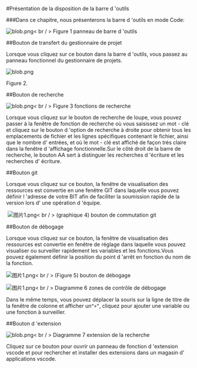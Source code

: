 #Présentation de la disposition de la barre d 'outils



###Dans ce chapitre, nous présenterons la barre d 'outils en mode Code:

![blob.png](img/1.png)< br / >
Figure 1 panneau de barre d 'outils




##Bouton de transfert du gestionnaire de projet

Lorsque vous cliquez sur ce bouton dans la barre d 'outils, vous passez au panneau fonctionnel du gestionnaire de projets.

![blob.png](img/2.png)<br/>

Figure 2.



 



##Bouton de recherche



 ![blob.png](img/3.png)< br / >
Figure 3 fonctions de recherche



Lorsque vous cliquez sur le bouton de recherche de loupe, vous pouvez passer à la fenêtre de fonction de recherche où vous saisissez un mot - clé et cliquez sur le bouton d 'option de recherche à droite pour obtenir tous les emplacements de fichier et les lignes spécifiques contenant le fichier, ainsi que le nombre d' entrées, et où le mot - clé est affiché de façon très claire dans la fenêtre d 'affichage fonctionnelle.Sur le côté droit de la barre de recherche, le bouton AA sert à distinguer les recherches d 'écriture et les recherches d' écriture.



 

 



##Bouton git

Lorsque vous cliquez sur ce bouton, la fenêtre de visualisation des ressources est convertie en une fenêtre GIT dans laquelle vous pouvez définir l 'adresse de votre BIT afin de faciliter la soumission rapide de la version lors d' une opération d 'équipe.



​         ![图片1.png](img/4.png)< br / >
(graphique 4) bouton de commutation git



 







##Bouton de débogage

Lorsque vous cliquez sur ce bouton, la fenêtre de visualisation des ressources est convertie en fenêtre de réglage dans laquelle vous pouvez visualiser ou surveiller rapidement les variables et les fonctions.Vous pouvez également définir la position du point d 'arrêt en fonction du nom de la fonction.



 ![图片1.png](img/5.png)< br / >
(Figure 5) bouton de débogage

![图片1.png](img/6.png)< br / >
Diagramme 6 zones de contrôle de débogage

Dans le même temps, vous pouvez déplacer la souris sur la ligne de titre de la fenêtre de colonne et afficher un`“+”`, cliquez pour ajouter une variable ou une fonction à surveiller.



 







##Bouton d 'extension

![blob.png](img/7.png)< br / >
Diagramme 7 extension de la recherche

Cliquez sur ce bouton pour ouvrir un panneau de fonction d 'extension vscode et pour rechercher et installer des extensions dans un magasin d' applications vscode.